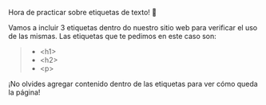 Hora de practicar sobre etiquetas de texto! :book:

Vamos a incluir 3 etiquetas dentro do nuestro sitio web para verificar el uso de las mismas.
Las etiquetas que te pedimos en este caso son:

> * \<h1\>
> * \<h2\>
> * \<p\>


¡No olvides agregar contenido dentro de las etiquetas para ver cómo queda la página!